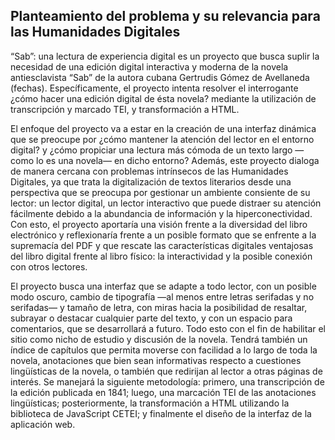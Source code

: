 ## Planteamiento del problema y su relevancia para las Humanidades Digitales

“Sab”: una lectura de experiencia digital es un proyecto que busca suplir la necesidad de una edición digital interactiva y moderna de la novela antiesclavista “Sab” de la autora cubana Gertrudis Gómez de Avellaneda (fechas). Específicamente, el proyecto intenta resolver el interrogante ¿cómo hacer una edición digital de ésta novela? mediante la utilización de transcripción y marcado TEI, y transformación a HTML. 

El enfoque del proyecto va a estar en la creación de una interfaz dinámica que se preocupe por ¿cómo mantener la atención del lector en el entorno digital? y ¿cómo propiciar una lectura más cómoda de un texto largo —como lo es una novela— en dicho entorno? Además, este proyecto dialoga de manera cercana con problemas intrínsecos de las Humanidades Digitales, ya que trata la digitalización de textos literarios desde una perspectiva que se preocupa por gestionar un ambiente consiente de su lector: un lector digital, un lector interactivo que puede distraer su atención fácilmente debido a la abundancia de información y la hiperconectividad. Con esto, el proyecto aportaría una visión frente a la diversidad del libro electrónico y reflexionaría frente a un posible formato que se enfrente a la supremacía del PDF y que rescate las características digitales ventajosas del libro digital frente al libro físico: la interactividad y la posible conexión con otros lectores. 

El proyecto busca una interfaz que se adapte a todo lector, con un posible modo oscuro, cambio de tipografía —al menos entre letras serifadas y no serifadas— y tamaño de letra, con miras hacia la posibilidad de resaltar, subrayar o destacar cualquier parte del texto, y con un espacio para comentarios, que se desarrollará a futuro. Todo esto con el fin de habilitar el sitio como nicho de estudio y discusión de la novela. Tendrá también un índice de capítulos que permita moverse con facilidad a lo largo de toda la novela, anotaciones que bien sean informativas respecto a cuestiones lingüísticas de la novela, o también que redirijan al lector a otras páginas de interés. Se manejará la siguiente metodología: primero, una transcripción de la edición publicada en 1841; luego, una marcación TEI de las anotaciones lingüísticas; posteriormente, la transformación a HTML utilizando la biblioteca de JavaScript CETEI; y finalmente el diseño de la interfaz de la aplicación web. 

